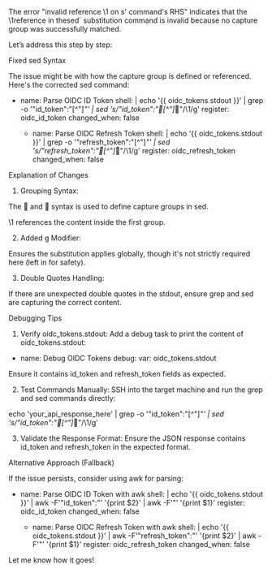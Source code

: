 The error "invalid reference \1 on s' command's RHS" indicates that the \1reference in thesed` substitution command is invalid because no capture group was successfully matched.

Let’s address this step by step:

Fixed sed Syntax

The issue might be with how the capture group is defined or referenced. Here's the corrected sed command:

- name: Parse OIDC ID Token
      shell: |
        echo '{{ oidc_tokens.stdout }}' | grep -o '"id_token":"[^"]*"' | sed 's/"id_token":"[^"]*"/\1/g'
      register: oidc_id_token
      changed_when: false

    - name: Parse OIDC Refresh Token
      shell: |
        echo '{{ oidc_tokens.stdout }}' | grep -o '"refresh_token":"[^"]*"' | sed 's/"refresh_token":"[^"]*"/\1/g'
      register: oidc_refresh_token
      changed_when: false

Explanation of Changes

1. Grouping Syntax:

The  and  syntax is used to define capture groups in sed.

\1 references the content inside the first group.



2. Added g Modifier:

Ensures the substitution applies globally, though it's not strictly required here (left in for safety).



3. Double Quotes Handling:

If there are unexpected double quotes in the stdout, ensure grep and sed are capturing the correct content.




Debugging Tips

1. Verify oidc_tokens.stdout: Add a debug task to print the content of oidc_tokens.stdout:

- name: Debug OIDC Tokens
  debug:
    var: oidc_tokens.stdout

Ensure it contains id_token and refresh_token fields as expected.


2. Test Commands Manually: SSH into the target machine and run the grep and sed commands directly:

echo 'your_api_response_here' | grep -o '"id_token":"[^"]*"' | sed 's/"id_token":"[^"]*"/\1/g'


3. Validate the Response Format: Ensure the JSON response contains id_token and refresh_token in the expected format.



Alternative Approach (Fallback)

If the issue persists, consider using awk for parsing:

- name: Parse OIDC ID Token with awk
      shell: |
        echo '{{ oidc_tokens.stdout }}' | awk -F'"id_token":"' '{print $2}' | awk -F'"' '{print $1}'
      register: oidc_id_token
      changed_when: false

    - name: Parse OIDC Refresh Token with awk
      shell: |
        echo '{{ oidc_tokens.stdout }}' | awk -F'"refresh_token":"' '{print $2}' | awk -F'"' '{print $1}'
      register: oidc_refresh_token
      changed_when: false

Let me know how it goes!

